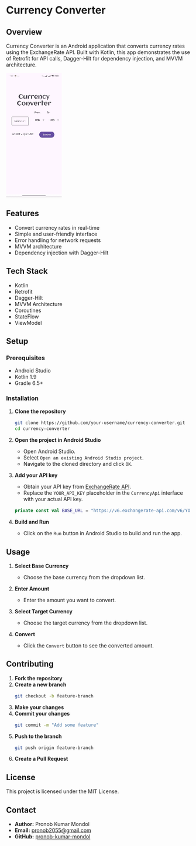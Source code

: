 # Currency Converter

## Overview
Currency Converter is an Android application that converts currency rates using the ExchangeRate API. Built with Kotlin, this app demonstrates the use of Retrofit for API calls, Dagger-Hilt for dependency injection, and MVVM architecture.

![App Demo](https://github.com/pronob-kumar-mondol/Currency-Converter/raw/main/For%20gif.gif)


## Features
- Convert currency rates in real-time
- Simple and user-friendly interface
- Error handling for network requests
- MVVM architecture
- Dependency injection with Dagger-Hilt

## Tech Stack
- Kotlin
- Retrofit
- Dagger-Hilt
- MVVM Architecture
- Coroutines
- StateFlow
- ViewModel

## Setup

### Prerequisites
- Android Studio
- Kotlin 1.9
- Gradle 6.5+

### Installation
1. **Clone the repository**
    ```bash
    git clone https://github.com/your-username/currency-converter.git
    cd currency-converter
    ```

2. **Open the project in Android Studio**
    - Open Android Studio.
    - Select `Open an existing Android Studio project`.
    - Navigate to the cloned directory and click `OK`.

3. **Add your API key**
    - Obtain your API key from [ExchangeRate API](https://www.exchangerate-api.com/).
    - Replace the `YOUR_API_KEY` placeholder in the `CurrencyApi` interface with your actual API key.

    ```kotlin
    private const val BASE_URL = "https://v6.exchangerate-api.com/v6/YOUR_API_KEY/latest/"
    ```

4. **Build and Run**
    - Click on the `Run` button in Android Studio to build and run the app.

## Usage

1. **Select Base Currency**
   - Choose the base currency from the dropdown list.

2. **Enter Amount**
   - Enter the amount you want to convert.

3. **Select Target Currency**
   - Choose the target currency from the dropdown list.

4. **Convert**
   - Click the `Convert` button to see the converted amount.

## Contributing
1. **Fork the repository**
2. **Create a new branch**
    ```bash
    git checkout -b feature-branch
    ```
3. **Make your changes**
4. **Commit your changes**
    ```bash
    git commit -m "Add some feature"
    ```
5. **Push to the branch**
    ```bash
    git push origin feature-branch
    ```
6. **Create a Pull Request**

## License
This project is licensed under the MIT License.

## Contact
- **Author:** Pronob Kumar Mondol
- **Email:** pronob2055@gmail.com
- **GitHub:** [pronob-kumar-mondol](https://github.com/pronob-kumar-mondol)
